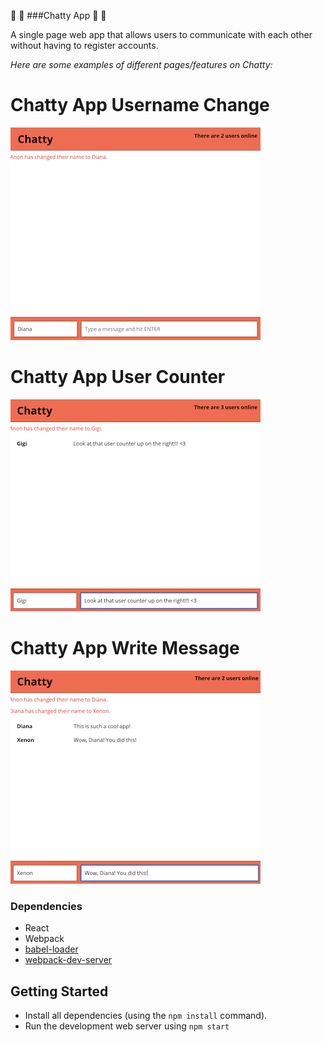 :star2: :star2: ###Chatty App :star2: :star2:


A single page web app that allows users to communicate with each other without having to register accounts.

_Here are some examples of different pages/features on Chatty:_


# Chatty App Username Change

![register](https://github.com/procadiana/Chatty/blob/master/img/Name_change.png)


# Chatty App User Counter

![register](https://github.com/procadiana/Chatty/blob/master/img/User%20counter.png)


# Chatty App Write Message

![register](https://github.com/procadiana/Chatty/blob/master/img/Write%20message.png)


### Dependencies

* React
* Webpack
* [babel-loader](https://github.com/babel/babel-loader)
* [webpack-dev-server](https://github.com/webpack/webpack-dev-server)

## Getting Started
- Install all dependencies (using the `npm install` command).
- Run the development web server using `npm start`
